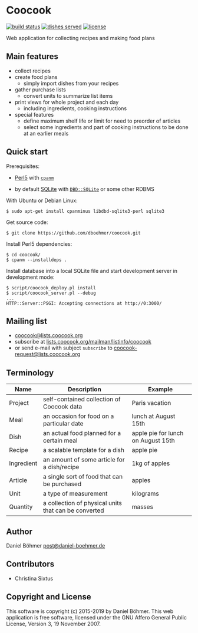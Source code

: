 # Coocook

[![build status](https://travis-ci.org/dboehmer/coocook.svg?branch=master)](https://travis-ci.org/dboehmer/coocook)
[![dishes served](https://coocook.org/badge/dishes_served.svg)](https://coocook.org/statistics)
[![license](https://img.shields.io/github/license/dboehmer/coocook.svg)](https://github.com/dboehmer/coocook/blob/master/LICENSE)

Web application for collecting recipes and making food plans

## Main features

* collect recipes
* create food plans
    * simply import dishes from your recipes
* gather purchase lists
    * convert units to summarize list items
* print views for whole project and each day
    * including ingredients, cooking instructions
* special features
    * define maximum shelf life or limit for need to preorder of articles
    * select some ingredients and part of cooking instructions to be done at an earlier meals

## Quick start

Prerequisites:

* [Perl5](https://www.perl.org/get.html)
  with [`cpanm`](https://metacpan.org/pod/App::cpanminus#INSTALLATION)

* by default [SQLite](https://www.sqlite.org/)
  with [`DBD::SQLite`](https://metacpan.org/pod/DBD::SQLite)
  or some other RDBMS

With Ubuntu or Debian Linux:

    $ sudo apt-get install cpanminus libdbd-sqlite3-perl sqlite3

Get source code:

    $ git clone https://github.com/dboehmer/coocook.git

Install Perl5 dependencies:

    $ cd coocook/
    $ cpanm --installdeps .

Install database into a local SQLite file and start development server in development mode:

    $ script/coocook_deploy.pl install
    $ script/coocook_server.pl --debug
    ...
    HTTP::Server::PSGI: Accepting connections at http://0:3000/

## Mailing list

* <coocook@lists.coocook.org>
* subscribe at [lists.coocook.org/mailman/listinfo/coocook](https://lists.coocook.org/mailman/listinfo/coocook)
* or send e-mail with subject `subscribe` to
[coocook-request@lists.coocook.org](mailto:coocook-request@lists.coocook.org?subject=subscribe)

## Terminology

| Name | Description | Example |
| --- | --- | --- |
| Project | self-contained collection of Coocook data | Paris vacation |
| Meal | an occasion for food on a particular date | lunch at August 15th |
| Dish | an actual food planned for a certain meal | apple pie for lunch on August 15th |
| Recipe | a scalable template for a dish | apple pie |
| Ingredient | an amount of some article for a dish/recipe | 1kg of apples |
| Article | a single sort of food that can be purchased | apples |
| Unit | a type of measurement | kilograms
| Quantity | a collection of physical units that can be converted | masses

## Author

Daniel Böhmer <post@daniel-boehmer.de>

## Contributors

* Christina Sixtus

## Copyright and License

This software is copyright (c) 2015-2019 by Daniel Böhmer.
This web application is free software, licensed under the GNU Affero General Public License, Version 3, 19 November 2007.
